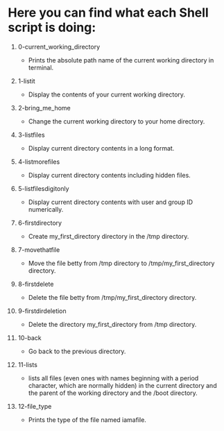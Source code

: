# Here you can find what each Shell script is doing:

1. 0-current_working_directory
   - Prints the absolute path name of the current working directory in terminal.

2. 1-listit
   - Display the contents of your current working directory.

3. 2-bring_me_home
   - Change the current working directory to your home directory.

4. 3-listfiles
   - Display current directory contents in a long format.

5. 4-listmorefiles
   - Display current directory contents including hidden files.

6. 5-listfilesdigitonly
   - Display current directory contents with user and group ID numerically.

7. 6-firstdirectory
   - Create my_first_directory directory in the /tmp directory.

8. 7-movethatfile
   - Move the file betty from /tmp directory to /tmp/my_first_directory directory.

9. 8-firstdelete
   - Delete the file betty from /tmp/my_first_directory directory.

10. 9-firstdirdeletion
    - Delete the directory my_first_directory from /tmp directory.
11. 10-back
    - Go back to the previous directory.

12. 11-lists
    - lists all files (even ones with names beginning with a period character, which are normally hidden) in the current directory and the parent of the working directory and the /boot directory.

13. 12-file_type
    - Prints the type of the file named iamafile.
